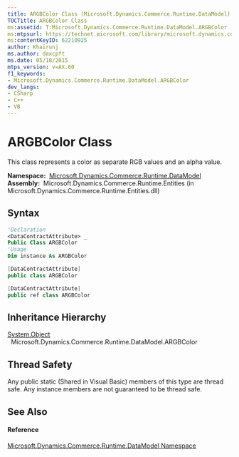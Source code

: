 ```yaml
---
title: ARGBColor Class (Microsoft.Dynamics.Commerce.Runtime.DataModel)
TOCTitle: ARGBColor Class
ms:assetid: T:Microsoft.Dynamics.Commerce.Runtime.DataModel.ARGBColor
ms:mtpsurl: https://technet.microsoft.com/library/microsoft.dynamics.commerce.runtime.datamodel.argbcolor(v=AX.60)
ms:contentKeyID: 62210925
author: Khairunj
ms.author: daxcpft
ms.date: 05/18/2015
mtps_version: v=AX.60
f1_keywords:
- Microsoft.Dynamics.Commerce.Runtime.DataModel.ARGBColor
dev_langs:
- CSharp
- C++
- VB
---
```


# ARGBColor Class

This class represents a color as separate RGB values and an alpha value.

**Namespace:**  [Microsoft.Dynamics.Commerce.Runtime.DataModel](microsoft-dynamics-commerce-runtime-datamodel-namespace.md)  
**Assembly:**  Microsoft.Dynamics.Commerce.Runtime.Entities (in Microsoft.Dynamics.Commerce.Runtime.Entities.dll)

## Syntax

``` vb
'Declaration
<DataContractAttribute> _
Public Class ARGBColor
'Usage
Dim instance As ARGBColor
```

``` csharp
[DataContractAttribute]
public class ARGBColor
```

``` c++
[DataContractAttribute]
public ref class ARGBColor
```

## Inheritance Hierarchy

[System.Object](https://technet.microsoft.com/library/e5kfa45b\(v=ax.60\))  
  Microsoft.Dynamics.Commerce.Runtime.DataModel.ARGBColor  

## Thread Safety

Any public static (Shared in Visual Basic) members of this type are thread safe. Any instance members are not guaranteed to be thread safe.

## See Also

#### Reference

[Microsoft.Dynamics.Commerce.Runtime.DataModel Namespace](microsoft-dynamics-commerce-runtime-datamodel-namespace.md)

